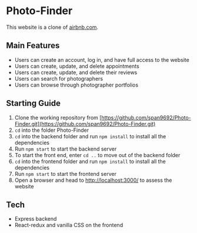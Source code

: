 # Photo-Finder
This website is a clone of [airbnb.com](https://www.airbnb.com/).

## Main Features
* Users can create an account, log in, and have full access to the website
* Users can create, update, and delete appointments
* Users can create, update, and delete their reviews
* Users can search for photographers
* Users can browse through photographer portfolios

## Starting Guide
1. Clone the working repository from [https://github.com/span9692/Photo-Finder.git](https://github.com/span9692/Photo-Finder.git)
2. `cd` into the folder Photo-Finder
3. `cd` into the backend folder and run `npm install` to install all the dependencies
4. Run `npm start` to start the backend server 
5. To start the front end, enter `cd ..` to move out of the backend folder
6. `cd` into the frontend folder and run `npm install` to install all the dependencies
7. Run `npm start` to start the frontend server
8. Open a browser and head to [http://localhost:3000/](http://localhost:3000/) to assess the website

## Tech
* Express backend
* React-redux and vanilla CSS on the frontend
